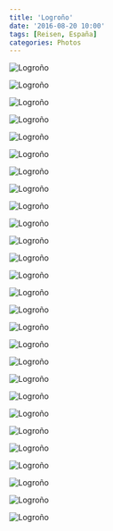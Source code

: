 ```yaml
---
title: 'Logroño'
date: '2016-08-20 10:00'
tags: [Reisen, España]
categories: Photos
---
```


<div class='preview'><img src='{{urls.media}}/Logro-oOK.jpg' alt='Logroño'></div>

<a id='81299045a7d7ce3b0502281a3615e6dc-800'></a>![Logroño]({{urls.media}}/81299045a7d7ce3b0502281a3615e6dc-800.jpg '')

<a id='87c9f6d9cd31fdac3f07c5cd0100aeb5-800'></a>![Logroño]({{urls.media}}/87c9f6d9cd31fdac3f07c5cd0100aeb5-800.jpg '')

<a id='e70c747906c0a9eab1d7c5abbf4c80d8-800'></a>![Logroño]({{urls.media}}/e70c747906c0a9eab1d7c5abbf4c80d8-800.jpg '')

<a id='3addeaee262107da49f5a6aa6f79da3d-800'></a>![Logroño]({{urls.media}}/3addeaee262107da49f5a6aa6f79da3d-800.jpg '')

<a id='c0192c6e16f990f2d66db081124ebe5b-800'></a>![Logroño]({{urls.media}}/c0192c6e16f990f2d66db081124ebe5b-800.jpg '')

<a id='f811025d1dc24606c5f484232932a384-800'></a>![Logroño]({{urls.media}}/f811025d1dc24606c5f484232932a384-800.jpg '')

<a id='88444240234171c28684883935c56301-800'></a>![Logroño]({{urls.media}}/88444240234171c28684883935c56301-800.jpg '')

<a id='1014163e3b7f9d396e94707477bc8f3b-800'></a>![Logroño]({{urls.media}}/1014163e3b7f9d396e94707477bc8f3b-800.jpg '')

<a id='b442ed6707f28f87e69650bbca90c14f-800'></a>![Logroño]({{urls.media}}/b442ed6707f28f87e69650bbca90c14f-800.jpg '')

<a id='09cae75ed4ecbf4986a968bb57ad3b55-800'></a>![Logroño]({{urls.media}}/09cae75ed4ecbf4986a968bb57ad3b55-800.jpg '')

<a id='dfec43dc67cb207450eba1d7cd866220-800'></a>![Logroño]({{urls.media}}/dfec43dc67cb207450eba1d7cd866220-800.jpg '')

<a id='56dcb0c0ed3b035e3c52606e54401cbd-800'></a>![Logroño]({{urls.media}}/56dcb0c0ed3b035e3c52606e54401cbd-800.jpg '')

<a id='f843aa70547fcd999240fea64fcaade0-800'></a>![Logroño]({{urls.media}}/f843aa70547fcd999240fea64fcaade0-800.jpg '')

<a id='59eff092cd6dfb70e4ab6dd2da3c40c0-800'></a>![Logroño]({{urls.media}}/59eff092cd6dfb70e4ab6dd2da3c40c0-800.jpg '')

<a id='7156d6e1c86da9c0c803e8b935aee5c3-800'></a>![Logroño]({{urls.media}}/7156d6e1c86da9c0c803e8b935aee5c3-800.jpg '')

<a id='5d03449519094acded2ecf61342d61f0-800'></a>![Logroño]({{urls.media}}/5d03449519094acded2ecf61342d61f0-800.jpg '')

<a id='4a1dae3faaf13c6b3f4cd61b12adbff7-800'></a>![Logroño]({{urls.media}}/4a1dae3faaf13c6b3f4cd61b12adbff7-800.jpg '')

<a id='8f8e69b168e6c5985b2e915825e902b3-800'></a>![Logroño]({{urls.media}}/8f8e69b168e6c5985b2e915825e902b3-800.jpg '')

<a id='16bdab7b1f5fe9f6c52fe8f55ee99889-800'></a>![Logroño]({{urls.media}}/16bdab7b1f5fe9f6c52fe8f55ee99889-800.jpg '')

<a id='8f308a6ca9f75e5cf54b02fad6c58757-800'></a>![Logroño]({{urls.media}}/8f308a6ca9f75e5cf54b02fad6c58757-800.jpg '')

<a id='fbb1d97c843c9bc5d03f733368d5aa99-800'></a>![Logroño]({{urls.media}}/fbb1d97c843c9bc5d03f733368d5aa99-800.jpg '')

<a id='8e8e3f41a25717d6c0327a718ed21740-800'></a>![Logroño]({{urls.media}}/8e8e3f41a25717d6c0327a718ed21740-800.jpg '')

<a id='c2fba0376860d658b2182a13b29b665e-800'></a>![Logroño]({{urls.media}}/c2fba0376860d658b2182a13b29b665e-800.jpg '')

<a id='80e462869a0b0769130ad645b579f2d3-800'></a>![Logroño]({{urls.media}}/80e462869a0b0769130ad645b579f2d3-800.jpg '')

<a id='e8ea3857ae18a38b9417d0808a1737c1-800'></a>![Logroño]({{urls.media}}/e8ea3857ae18a38b9417d0808a1737c1-800.jpg '')

<a id='ba85033a1c231aedaca5f790c2a7f12b-800'></a>![Logroño]({{urls.media}}/ba85033a1c231aedaca5f790c2a7f12b-800.jpg '')
